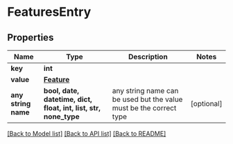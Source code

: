 # FeaturesEntry


## Properties
Name | Type | Description | Notes
------------ | ------------- | ------------- | -------------
**key** | **int** |  | 
**value** | [**Feature**](Feature.md) |  | 
**any string name** | **bool, date, datetime, dict, float, int, list, str, none_type** | any string name can be used but the value must be the correct type | [optional]

[[Back to Model list]](../README.md#documentation-for-models) [[Back to API list]](../README.md#documentation-for-api-endpoints) [[Back to README]](../README.md)


